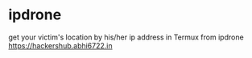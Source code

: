 # ipdrone
get your victim's location by his/her ip address in Termux from ipdrone https://hackershub.abhi6722.in
